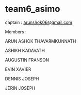# team6_asimo

captain : arunshok06@gmail.com

Members :

ARUN ASHOK THAVARMKUNNATH

ASHIKH KADAVATH

AUGUSTIN FRANSON

EVIN XAVIER

DENNIS JOSEPH

JERIN JOSEPH
